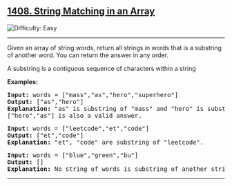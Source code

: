 
<h2><a href="https://leetcode.com/problems/string-matching-in-an-array/?envType=daily-question&envId=2025-01-07">1408. String Matching in an Array
</a></h2> <img src='https://img.shields.io/badge/Difficulty-Easy-brightgreen' alt='Difficulty: Easy' /><hr>

<p>Given an array of string words, return all strings in words that is a substring of another word. You can return the answer in any order.</p>
<p>A substring is a contiguous sequence of characters within a string</p>


<b>Examples:</b>

<pre>
<b>Input:</b> words = ["mass","as","hero","superhero"]
<b>Output:</b> ["as","hero"]
<b>Explanation:</b> "as" is substring of "mass" and "hero" is substring of "superhero".
["hero","as"] is also a valid answer.
</pre>

<pre>
<b>Input:</b> words = ["leetcode","et","code"]
<b>Output:</b> ["et","code"]
<b>Explanation:</b> "et", "code" are substring of "leetcode".
</pre>

<pre>
<b>Input:</b> words = ["blue","green","bu"]
<b>Output:</b> []
<b>Explanation:</b> No string of words is substring of another string.
</pre><hr>






